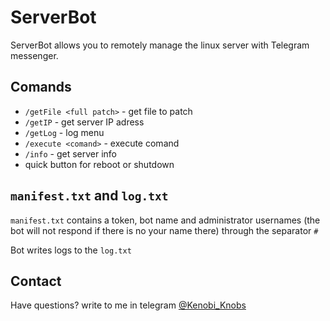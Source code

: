 # ServerBot

ServerBot allows you to remotely manage the linux server with Telegram messenger.

## Comands

* `/getFile <full patch>` - get file to patch
* `/getIP` - get server IP adress
* `/getLog` - log menu
* `/execute <comand>` - execute comand
* `/info` - get server info
* quick button for reboot or shutdown
  
## `manifest.txt` and `log.txt`

`manifest.txt` contains a token, bot name and administrator usernames (the bot will not respond if there is no your name there) through the separator `#`

Bot writes logs to the `log.txt`

## Contact

Have questions? write to me in telegram [@Kenobi_Knobs](https://t.me/Kenobi_Knobs)
